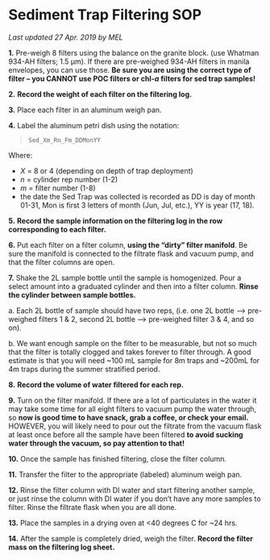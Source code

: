 # Sediment Trap Filtering SOP
*Last updated 27 Apr. 2019 by MEL*

**1.** Pre-weigh 8 filters using the balance on the granite block. (use Whatman 934-AH filters; 1.5 μm). If there are pre-weighed 934-AH filters in manila envelopes, you can use those. **Be sure you are using the correct type of filter – you CANNOT use POC filters or chl-*a* filters for sed trap samples!**


**2.** **Record the weight of each filter on the filtering log.**

**3.** Place each filter in an aluminum weigh pan.

**4.** Label the aluminum petri dish using the notation:

> `Sed_Xm_Rn_Fm_DDMonYY`  

Where:  

* *X* = 8 or 4 (depending on depth of trap deployment)
* *n* = cylinder rep number (1-2)
* *m* = filter number (1-8)
* the date the Sed Trap was collected is recorded as DD is day of month 01-31, Mon is first 3 letters of month (Jun, Jul, etc.), YY is year (17, 18).

**5.** **Record the sample information on the filtering log in the row corresponding to each filter.**

**6.** Put each filter on a filter column, **using the “dirty” filter manifold**. Be sure the manifold is connected to the filtrate flask and vacuum pump, and that the filter columns are open.

**7.** Shake the 2L sample bottle until the sample is homogenized. Pour a select amount into a graduated cylinder and then into a filter column. **Rinse the cylinder between sample bottles.**

a.	Each 2L bottle of sample should have two reps, (i.e. one 2L bottle --> pre-weighed filters 1 & 2, second 2L bottle --> pre-weighed filter 3 & 4, and so on).   

b.	We want enough sample on the filter to be measurable, but not so much that the filter is totally clogged and takes forever to filter through. A good estimate is that you will need ~100 mL sample for 8m traps and ~200mL for 4m traps during the summer stratified period.  

**8.**	**Record the volume of water filtered for each rep.** 

**9.**	Turn on the filter manifold. If there are a lot of particulates in the water it may take some time for all eight filters to vacuum pump the water through, so **now is good time to have snack, grab a coffee, or check your email.** HOWEVER, you will likely need to pour out the filtrate from the vacuum flask at least once before all the sample have been filtered **to avoid sucking water through the vacuum, so pay attention to that!**

**10.**	Once the sample has finished filtering, close the filter column.

**11.**	Transfer the filter to the appropriate (labeled) aluminum weigh pan. 

**12.**	Rinse the filter column with DI water and start filtering another sample, or just rinse the column with DI water if you don’t have any more samples to filter. Rinse the filtrate flask when you are all done.

**13.**	Place the samples in a drying oven at <40 degrees C for ~24 hrs.

**14.** After the sample is completely dried, weigh the filter. **Record the filter mass on the filtering log sheet.**